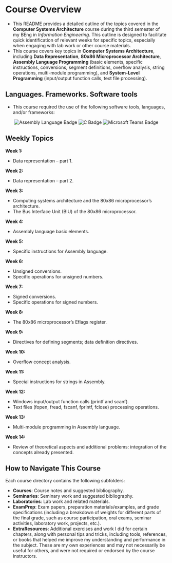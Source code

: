 # Course Overview

- This README provides a detailed outline of the topics covered in the **Computer Systems Architecture** course during the third semester of my BEng in _Information Engineering_. This outline is designed to facilitate quick identification of relevant weeks for specific topics, especially when engaging with lab work or other course materials.
- This course covers key topics in **Computer Systems Architecture**, including **Data Representation**, **80x86 Microprocessor Architecture**, **Assembly Language Programming** (basic elements, specific instructions, conversions, segment definitions, overflow analysis, string operations, multi-module programming), and **System-Level Programming** (input/output function calls, text file processing).

## Languages. Frameworks. Software tools

- This course required the use of the following software tools, languages, and/or frameworks:

<div align="center">
  
<p>
<img alt="Assembly Language Badge" src="https://img.shields.io/badge/Assembly Language-%232C3E50?style=for-the-badge&logo=assembly&logoColor=white">
<img alt="C Badge" src="https://img.shields.io/badge/Programming Language-%23A8B9CC?style=for-the-badge&logo=c&logoColor=white">
<img alt="Microsoft Teams Badge" src="https://img.shields.io/badge/Microsoft Teams-%236264A7?style=for-the-badge&logo=microsoftteams&logoColor=white">
</p>
  
</div>

## Weekly Topics

**Week 1:** 
- Data representation – part 1.

**Week 2:**
- Data representation – part 2.

**Week 3:**
- Computing systems architecture and the 80x86 microprocessor’s architecture.
- The Bus Interface Unit (BIU) of the 80x86 microprocessor.

**Week 4:**
- Assembly language basic elements. 

**Week 5:**
- Specific instructions for Assembly language.

**Week 6:**
- Unsigned conversions.
- Specific operations for unsigned numbers.

**Week 7:**
- Signed conversions.
- Specific operations for signed numbers.

**Week 8:**
- The 80x86 microprocessor’s Eflags register.

**Week 9:**
- Directives for defining segments; data definition directives.

**Week 10:**
- Overflow concept analysis. 

**Week 11:**
- Special instructions for strings in Assembly.

**Week 12:**
- Windows input/output function calls (printf and scanf).
- Text files (fopen, fread, fscanf, fprintf, fclose) processing operations.

**Week 13:**
- Multi-module programming in Assembly language.

**Week 14:**
- Review of theoretical aspects and additional problems: integration of the concepts already presented. 

## How to Navigate This Course

Each course directory contains the following subfolders:

- **Courses**: Course notes and suggested bibliography.
- **Seminaries**: Seminary work and suggested bibliography.
- **Laboratories**: Lab work and related materials.
- **ExamPrep**: Exam papers, preparation materials/examples, and grade specifications (including a breakdown of weights for different parts of the final grade, such as course participation, oral exams, seminar activities, laboratory work, projects, etc.).
- **ExtraResources**: Additional exercises and work I did for certain chapters, along with personal tips and tricks, including tools, references, or books that helped me improve my understanding and performance in the subject. These are my own experiences and may not necessarily be useful for others, and were not required or endorsed by the course instructors.
